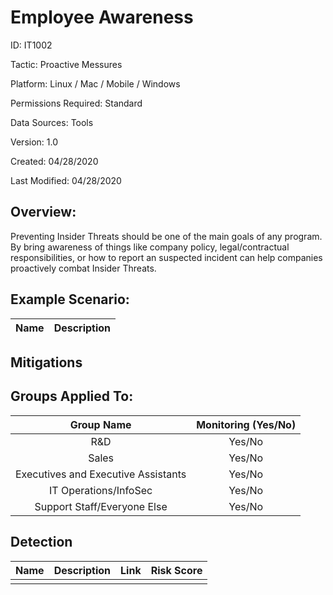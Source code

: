 # **Employee Awareness**

ID: IT1002

Tactic: Proactive Messures

Platform: Linux / Mac / Mobile / Windows

Permissions Required: Standard

Data Sources: Tools

Version: 1.0

Created: 04/28/2020

Last Modified: 04/28/2020


## **Overview:**
Preventing Insider Threats should be one of the main goals of any program. By bring awareness of things like company policy, legal/contractual responsibilities, or how to report an suspected incident can help companies proactively combat Insider Threats.


## **Example Scenario:**
| Name | Description |
| :---:| :---:|
  

## **Mitigations**




## **Groups Applied To:**
| Group Name | Monitoring (Yes/No) |
| :---: | :---:|
| R&D	| Yes/No |
| Sales | Yes/No |
| Executives and Executive Assistants |	Yes/No |
| IT Operations/InfoSec	| Yes/No |
|Support Staff/Everyone Else | Yes/No|

## **Detection**
| Name | Description | Link | Risk Score |
| :---: | :---:|:---: | :---:|
|  | | | |  





